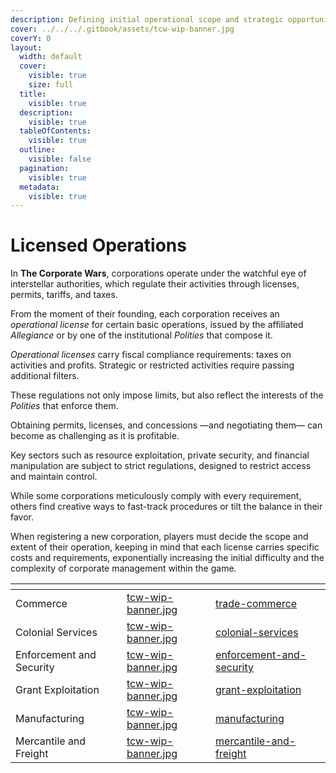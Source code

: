 ```yaml
---
description: Defining initial operational scope and strategic opportunities.
cover: ../../../.gitbook/assets/tcw-wip-banner.jpg
coverY: 0
layout:
  width: default
  cover:
    visible: true
    size: full
  title:
    visible: true
  description:
    visible: true
  tableOfContents:
    visible: true
  outline:
    visible: false
  pagination:
    visible: true
  metadata:
    visible: true
---
```


# Licensed Operations

In **The Corporate Wars**, corporations operate under the watchful eye of interstellar authorities, which regulate their activities through licenses, permits, tariffs, and taxes.

From the moment of their founding, each corporation receives an _operational license_ for certain basic operations, issued by the affiliated _Allegiance_ or by one of the institutional _Polities_ that compose it.

_Operational licenses_ carry fiscal compliance requirements: taxes on activities and profits. Strategic or restricted activities require passing additional filters.

These regulations not only impose limits, but also reflect the interests of the _Polities_ that enforce them.

Obtaining permits, licenses, and concessions —and negotiating them— can become as challenging as it is profitable.

Key sectors such as resource exploitation, private security, and financial manipulation are subject to strict regulations, designed to restrict access and maintain control.

While some corporations meticulously comply with every requirement, others find creative ways to fast-track procedures or tilt the balance in their favor.

When registering a new corporation, players must decide the scope and extent of their operation, keeping in mind that each license carries specific costs and requirements, exponentially increasing the initial difficulty and the complexity of corporate management within the game.

<table data-view="cards"><thead><tr><th></th><th data-hidden data-card-cover data-type="files"></th><th data-hidden data-card-target data-type="content-ref"></th></tr></thead><tbody><tr><td>Commerce</td><td><a href="../../../.gitbook/assets/tcw-wip-banner.jpg">tcw-wip-banner.jpg</a></td><td><a href="trade-commerce/">trade-commerce</a></td></tr><tr><td>Colonial Services</td><td><a href="../../../.gitbook/assets/tcw-wip-banner.jpg">tcw-wip-banner.jpg</a></td><td><a href="colonial-services.md">colonial-services</a></td></tr><tr><td>Enforcement and Security</td><td><a href="../../../.gitbook/assets/tcw-wip-banner.jpg">tcw-wip-banner.jpg</a></td><td><a href="enforcement-and-security.md">enforcement-and-security</a></td></tr><tr><td>Grant Exploitation</td><td><a href="../../../.gitbook/assets/tcw-wip-banner.jpg">tcw-wip-banner.jpg</a></td><td><a href="grant-exploitation.md">grant-exploitation</a></td></tr><tr><td>Manufacturing</td><td><a href="../../../.gitbook/assets/tcw-wip-banner.jpg">tcw-wip-banner.jpg</a></td><td><a href="manufacturing.md">manufacturing</a></td></tr><tr><td>Mercantile and Freight</td><td><a href="../../../.gitbook/assets/tcw-wip-banner.jpg">tcw-wip-banner.jpg</a></td><td><a href="mercantile-and-freight.md">mercantile-and-freight</a></td></tr></tbody></table>
